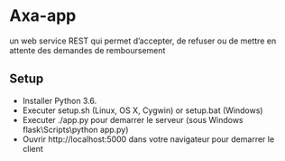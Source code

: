# Axa-app
 un web service REST qui permet d’accepter, de refuser ou de mettre en attente des demandes de remboursement

## Setup
* Installer Python 3.6.
* Executer setup.sh (Linux, OS X, Cygwin) or setup.bat (Windows)
* Executer ./app.py pour demarrer le serveur (sous Windows flask\Scripts\python app.py)
* Ouvrir http://localhost:5000 dans votre navigateur pour demarrer le client
